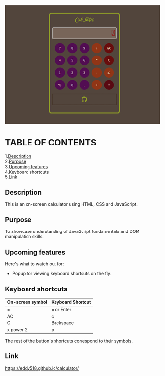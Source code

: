 ![calculator](assets/images/calculator.png)

# TABLE OF CONTENTS

1.[Description](##Description)<br>2.[Purpose](##Purpose)<br>3.[Upcoming features](##upcoming-features)<br>4.[Keyboard shortcuts](##keyboard-shortcuts)<br>5.[Link]()

## Description

This is an on-screen calculator using HTML, CSS and JavaScript.

## Purpose

To showcase understanding of JavaScript fundamentals and DOM manipulation skills.

## Upcoming features [](upcoming-features)

Here's what to watch out for:

- Popup for viewing keyboard shortcuts on the fly.

## Keyboard shortcuts [](keyboard-shortcuts)

| On-screen symbol | Keyboard Shortcut |
| ---------------- | ----------------- |
| =                | = or Enter        |
| AC               | c                 |
| C                | Backspace         |
| x power 2        | p                 |

The rest of the button's shortcuts correspond to their symbols.

## Link

https://eddy518.github.io/calculator/
